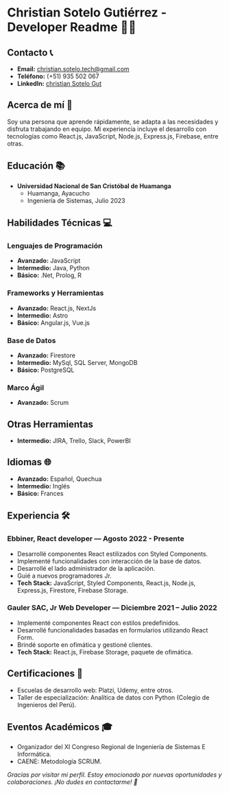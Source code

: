 # Christian Sotelo Gutiérrez - Developer Readme 👨‍💻

## Contacto 📞

- **Email:** christian.sotelo.tech@gmail.com
- **Teléfono:** (+51) 935 502 067
- **LinkedIn:** [christian Sotelo Gut](https://www.linkedin.com/in/christian-sotelo-gut/)

## Acerca de mí 🚀

Soy una persona que aprende rápidamente, se adapta a las necesidades y disfruta trabajando en equipo. Mi experiencia incluye el desarrollo con tecnologías como React.js, JavaScript, Node.js, Express.js, Firebase, entre otras.

## Educación 📚

- **Universidad Nacional de San Cristóbal de Huamanga**
  - Huamanga, Ayacucho
  - Ingeniería de Sistemas, Julio 2023

## Habilidades Técnicas 💻

### Lenguajes de Programación

- **Avanzado:** JavaScript
- **Intermedio:** Java, Python
- **Básico:** .Net, Prolog, R

### Frameworks y Herramientas

- **Avanzado:** React.js, NextJs
- **Intermedio:** Astro
- **Básico:** Angular.js, Vue.js

### Base de Datos

- **Avanzado:** Firestore
- **Intermedio:** MySql, SQL Server, MongoDB
- **Básico:** PostgreSQL

### Marco Ágil

- **Avanzado:** Scrum

## Otras Herramientas

- **Intermedio:** JIRA, Trello, Slack, PowerBI

## Idiomas 🌐

- **Avanzado:** Español, Quechua
- **Intermedio:** Inglés
- **Básico:** Frances

## Experiencia 🛠️

### Ebbiner, React developer — Agosto 2022 - Presente

- Desarrollé componentes React estilizados con Styled Components.
- Implementé funcionalidades con interacción de la base de datos.
- Desarrollé el lado administrador de la aplicación.
- Guié a nuevos programadores Jr.
- **Tech Stack:** JavaScript, Styled Components, React.js, Node.js, Express.js, Firestore, Firebase Storage.

### Gauler SAC, Jr Web Developer — Diciembre 2021 – Julio 2022

- Implementé componentes React con estilos predefinidos.
- Desarrollé funcionalidades basadas en formularios utilizando React Form.
- Brindé soporte en ofimática y gestioné clientes.
- **Tech Stack:** React.js, Firebase Storage, paquete de ofimática.

## Certificaciones 🏅

- Escuelas de desarrollo web: Platzi, Udemy, entre otros.
- Taller de especialización: Analítica de datos con Python (Colegio de Ingenieros del Perú).

## Eventos Académicos 🎓

- Organizador del XI Congreso Regional de Ingeniería de Sistemas E Informática.
- CAENE: Metodología SCRUM.

_Gracias por visitar mi perfil. Estoy emocionado por nuevas oportunidades y colaboraciones. ¡No dudes en contactarme! 🚀_
